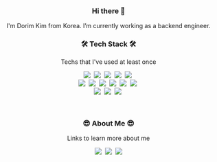 
<h3 align="center"> Hi there 👋 </h3>

<p align="center"> I'm Dorim Kim from Korea. I’m currently working as a backend engineer. </p>

<h3 align="center">🛠 Tech Stack 🛠</h3>

<p align="center"> Techs that I've used at least once </p>

<p align="center">
<img src="https://img.shields.io/badge/Node.js-339933?style=flat-square&logo=Node.js&logoColor=white"/></a>&nbsp
<img src="https://img.shields.io/badge/Javascript-ffb13b?style=flat-square&logo=javascript&logoColor=white"/></a>&nbsp
<img src="https://img.shields.io/badge/css-1572B6?style=flat-square&logo=css3&logoColor=white"/></a>&nbsp
<img src="https://img.shields.io/badge/Swift-FA7343?style=flat-square&logo=Swift&logoColor=white"/></a>&nbsp
<img src="https://img.shields.io/badge/Java-007396?style=flat-square&logo=Java&logoColor=white"/></a>&nbsp<br>
<img src="https://img.shields.io/badge/React-61DAFB?style=flat-square&logo=React&logoColor=white"/></a>&nbsp
<img src="https://img.shields.io/badge/SpringBoot-6DB33F?style=flat-square&logo=Spring&logoColor=white"/></a>&nbsp
<img src="https://img.shields.io/badge/Redis-DC382D?style=flat-square&logo=Redis&logoColor=white"/></a>&nbsp
<img src="https://img.shields.io/badge/Mysql-4479A1?style=flat-square&logo=MySql&logoColor=white"/></a>&nbsp
<img src="https://img.shields.io/badge/Hyperledger-2F3134?style=flat-square&logo=Hyperledger&logoColor=white"/></a>&nbsp
<img src="https://img.shields.io/badge/Firebase-FFCA28?style=flat-square&logo=Firebase&logoColor=white"/></a>&nbsp<br>
<img src="https://img.shields.io/badge/Git-F05032?style=flat-square&logo=Git&logoColor=white"/></a>&nbsp
<img src="https://img.shields.io/badge/aws-333664?style=flat-square&logo=amazon-aws&logoColor=white"/></a>&nbsp
<img src="https://img.shields.io/badge/Heroku-430098?style=flat-square&logo=Heroku&logoColor=white"/></a>&nbsp
</p>

<br>

<h3 align="center">😎 About Me 😎</h3>

<p align="center"> Links to learn more about me </p>


<p align="center">
  <a href="https://https://mirod.tistory.com/"><img src="https://img.shields.io/badge/Tistory-DA5C33?style=flat-square&logo=TV Time&logoColor=white&link=https://https://mirod.tistory.com/"/></a>&nbsp
  <a href="https://www.instagram.com/mir_od.mik/"><img src="https://img.shields.io/badge/Instagram-E4405F?style=flat-square&logo=Instagram&logoColor=white&link=https://www.instagram.com/mir_od.mik/"/></a>&nbsp
  <a href="mailto:dorim1209@gmail.com"><img src="https://img.shields.io/badge/Gmail-d14836?style=flat-square&logo=Gmail&logoColor=white&link=dorim1209@gmail.com"/></a>
</p>

<br>
